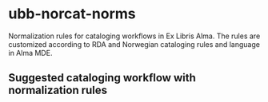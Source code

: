 # ubb-norcat-norms

Normalization rules for cataloging workflows in Ex Libris Alma.
The rules are customized according to RDA and Norwegian cataloging rules and language in Alma MDE.

## Suggested cataloging workflow with normalization rules

